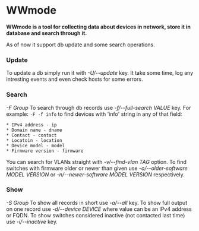 WWmode
======

**WWmode is a tool for collecting data about devices in network, store it in
database and search through it.**

As of now it support db update and some search operations.

### Update

To update a db simply run it with *-U/--update* key. It take some time, log any
intresting events and even check hosts for some errors.

### Search

*-F Group*
To search through db records use *-f/--full-search VALUE* key. 
For example: `-F -f info` to find devices with 'info' string in any of that
field:
    
    * IPv4 address - ip
    * Domain name - dname 
    * Contact - contact
    * Locatoin - location
    * Device model - model
    * Firmware version - firmware

You can search for VLANs straight with *-v/--find-vlan TAG* option.
To find switches with firmware older or newer than given use 
*-o/--older-software MODEL VERSION* or *-n/--newer-software MODEL VERSION* 
respectively.

### Show

*-S Group*
To show all records in short use *-a/--all* key. To show full output on one
record use *-d/--device DEVICE* where value can be an IPv4 address or FQDN. To show
switches considered inactive (not contacted last time) use *-i/--inactive* key.

